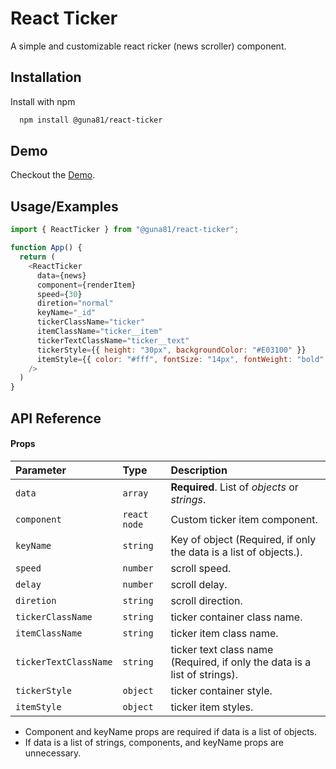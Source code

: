 
# React Ticker

A simple and customizable react ricker (news scroller) component.


## Installation

Install with npm

```bash
  npm install @guna81/react-ticker
```


## Demo

Checkout the [Demo](https://duckduckgo.com).


## Usage/Examples

```javascript
import { ReactTicker } from "@guna81/react-ticker";

function App() {
  return (
    <ReactTicker
      data={news}
      component={renderItem}
      speed={30}
      diretion="normal"
      keyName="_id"
      tickerClassName="ticker"
      itemClassName="ticker__item"
      tickerTextClassName="ticker__text"
      tickerStyle={{ height: "30px", backgroundColor: "#E03100" }}
      itemStyle={{ color: "#fff", fontSize: "14px", fontWeight: "bold" }}
    />
  )
}
```


## API Reference

#### Props

| Parameter | Type     | Description                |
| :-------- | :------- | :------------------------- |
| `data` | `array` | **Required**. List of *objects* or *strings*. |
| `component` | `react node` | Custom ticker item component. |
| `keyName` | `string` | Key of object (Required, if only the data is a list of objects.). |
| `speed` | `number` | scroll speed. |
| `delay` | `number` | scroll delay. |
| `diretion` | `string` | scroll direction. |
| `tickerClassName` | `string` |ticker container class name. |
| `itemClassName` | `string` | ticker item class name. |
| `tickerTextClassName` | `string` | ticker text class name (Required, if only the data is a list of strings). |
| `tickerStyle` | `object` | ticker container style. |
| `itemStyle` | `object` | ticker item styles. |


- Component and keyName props are required if data is a list of objects.
- If data is a list of strings, components, and keyName props are unnecessary.